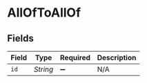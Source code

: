 # AllOfToAllOf


## Fields

| Field              | Type               | Required           | Description        |
| ------------------ | ------------------ | ------------------ | ------------------ |
| `id`               | *String*           | :heavy_minus_sign: | N/A                |